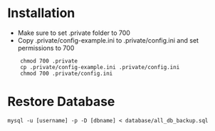 # Installation
* Make sure to set .private folder to 700
* Copy .private/config-example.ini to .private/config.ini and set permissions to 700
```
    chmod 700 .private
    cp .private/config-example.ini .private/config.ini
    chmod 700 .private/config.ini
```
# Restore Database
    mysql -u [username] -p -D [dbname] < database/all_db_backup.sql
